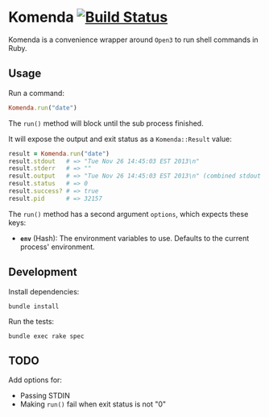 Komenda [![Build Status](https://travis-ci.org/cargomedia/komenda.svg)](https://travis-ci.org/cargomedia/komenda)
=======
Komenda is a convenience wrapper around `Open3` to run shell commands in Ruby.

Usage
-----
Run a command:
```ruby
Komenda.run("date")
```

The `run()` method will block until the sub process finished.

It will expose the output and exit status as a `Komenda::Result` value:
```ruby
result = Komenda.run("date")
result.stdout   # => "Tue Nov 26 14:45:03 EST 2013\n"
result.stderr   # => ""
result.output   # => "Tue Nov 26 14:45:03 EST 2013\n" (combined stdout + stderr)
result.status   # => 0
result.success? # => true
result.pid      # => 32157
```

The `run()` method has a second argument `options`, which expects these keys:
- **`env`** (Hash): The environment variables to use. Defaults to the current process' environment.

Development
-----------
Install dependencies:
```
bundle install
```

Run the tests:
```
bundle exec rake spec
```

TODO
----
Add options for:
- Passing STDIN
- Making `run()` fail when exit status is not "0"
